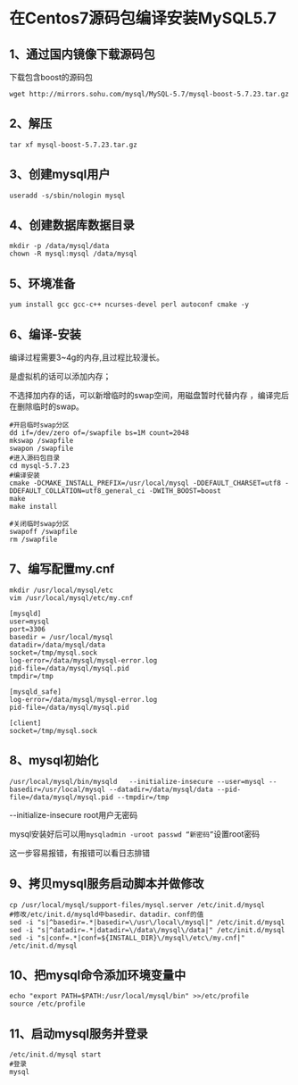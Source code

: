 # 在Centos7源码包编译安装MySQL5.7

##   1、通过国内镜像下载源码包   

下载包含boost的源码包

```shell
wget http://mirrors.sohu.com/mysql/MySQL-5.7/mysql-boost-5.7.23.tar.gz
```

## 2、解压

```shell
tar xf mysql-boost-5.7.23.tar.gz
```

## 3、创建mysql用户

```shell
useradd -s/sbin/nologin mysql
```

## 4、创建数据库数据目录

```shell
mkdir -p /data/mysql/data
chown -R mysql:mysql /data/mysql
```

##   5、环境准备   

``` shell
yum install gcc gcc-c++ ncurses-devel perl autoconf cmake -y
```

##   6、编译-安装   

编译过程需要3~4g的内存,且过程比较漫长。

是虚拟机的话可以添加内存；

不选择加内存的话，可以新增临时的swap空间，用磁盘暂时代替内存   ，编译完后在删除临时的swap。

```shell
#开启临时swap分区
dd if=/dev/zero of=/swapfile bs=1M count=2048
mkswap /swapfile
swapon /swapfile
#进入源码包目录
cd mysql-5.7.23
#编译安装
cmake -DCMAKE_INSTALL_PREFIX=/usr/local/mysql -DDEFAULT_CHARSET=utf8 -DDEFAULT_COLLATION=utf8_general_ci -DWITH_BOOST=boost
make
make install

#关闭临时swap分区
swapoff /swapfile
rm /swapfile
```

##   7、编写配置my.cnf   

```shell
mkdir /usr/local/mysql/etc
vim /usr/local/mysql/etc/my.cnf

[mysqld]
user=mysql
port=3306
basedir = /usr/local/mysql
datadir=/data/mysql/data
socket=/tmp/mysql.sock
log-error=/data/mysql/mysql-error.log
pid-file=/data/mysql/mysql.pid
tmpdir=/tmp

[mysqld_safe]
log-error=/data/mysql/mysql-error.log
pid-file=/data/mysql/mysql.pid

[client]
socket=/tmp/mysql.sock
```

##   8、mysql初始化 

  ```shell
/usr/local/mysql/bin/mysqld   --initialize-insecure --user=mysql --basedir=/usr/local/mysql --datadir=/data/mysql/data --pid-file=/data/mysql/mysql.pid --tmpdir=/tmp
  ```

--initialize-insecure  root用户无密码

mysql安装好后可以用`mysqladmin -uroot passwd “新密码”`设置root密码

这一步容易报错，有报错可以看日志排错

##   9、拷贝mysql服务启动脚本并做修改

```shell
cp /usr/local/mysql/support-files/mysql.server /etc/init.d/mysql
#修改/etc/init.d/mysqld中basedir、datadir、conf的值
sed -i "s|^basedir=.*|basedir=\/usr\/local\/mysql|" /etc/init.d/mysql
sed -i "s|^datadir=.*|datadir=\/data\/mysql\/data|" /etc/init.d/mysql
sed -i "s|conf=.*|conf=${INSTALL_DIR}\/mysql\/etc\/my.cnf|" /etc/init.d/mysql
```

##   10、把mysql命令添加环境变量中   

```shell
echo "export PATH=$PATH:/usr/local/mysql/bin" >>/etc/profile
source /etc/profile
```

## 11、启动mysql服务并登录

```shell
/etc/init.d/mysql start
#登录
mysql
```


